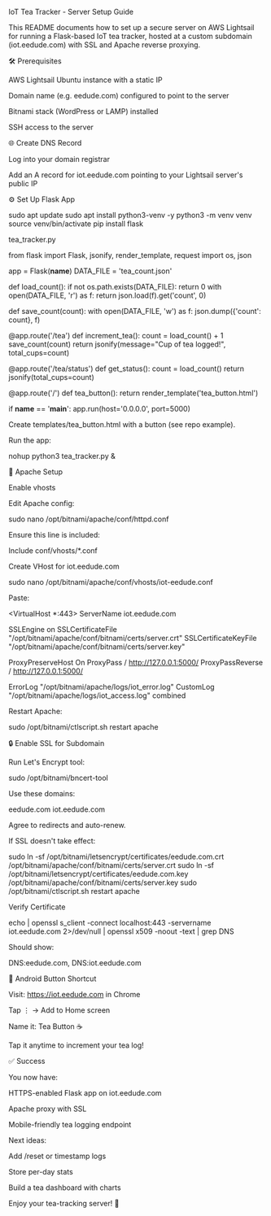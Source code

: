 IoT Tea Tracker - Server Setup Guide

This README documents how to set up a secure server on AWS Lightsail for running a Flask-based IoT tea tracker, hosted at a custom subdomain (iot.eedude.com) with SSL and Apache reverse proxying.

🛠 Prerequisites

AWS Lightsail Ubuntu instance with a static IP

Domain name (e.g. eedude.com) configured to point to the server

Bitnami stack (WordPress or LAMP) installed

SSH access to the server

🌐 Create DNS Record

Log into your domain registrar

Add an A record for iot.eedude.com pointing to your Lightsail server's public IP

⚙️ Set Up Flask App

sudo apt update
sudo apt install python3-venv -y
python3 -m venv venv
source venv/bin/activate
pip install flask

tea_tracker.py

from flask import Flask, jsonify, render_template, request
import os, json

app = Flask(__name__)
DATA_FILE = 'tea_count.json'

def load_count():
    if not os.path.exists(DATA_FILE):
        return 0
    with open(DATA_FILE, 'r') as f:
        return json.load(f).get('count', 0)

def save_count(count):
    with open(DATA_FILE, 'w') as f:
        json.dump({'count': count}, f)

@app.route('/tea')
def increment_tea():
    count = load_count() + 1
    save_count(count)
    return jsonify(message="Cup of tea logged!", total_cups=count)

@app.route('/tea/status')
def get_status():
    count = load_count()
    return jsonify(total_cups=count)

@app.route('/')
def tea_button():
    return render_template('tea_button.html')

if __name__ == '__main__':
    app.run(host='0.0.0.0', port=5000)

Create templates/tea_button.html with a button (see repo example).

Run the app:

nohup python3 tea_tracker.py &

🔁 Apache Setup

Enable vhosts

Edit Apache config:

sudo nano /opt/bitnami/apache/conf/httpd.conf

Ensure this line is included:

Include conf/vhosts/*.conf

Create VHost for iot.eedude.com

sudo nano /opt/bitnami/apache/conf/vhosts/iot-eedude.conf

Paste:

<VirtualHost *:443>
  ServerName iot.eedude.com

  SSLEngine on
  SSLCertificateFile "/opt/bitnami/apache/conf/bitnami/certs/server.crt"
  SSLCertificateKeyFile "/opt/bitnami/apache/conf/bitnami/certs/server.key"

  ProxyPreserveHost On
  ProxyPass / http://127.0.0.1:5000/
  ProxyPassReverse / http://127.0.0.1:5000/

  ErrorLog "/opt/bitnami/apache/logs/iot_error.log"
  CustomLog "/opt/bitnami/apache/logs/iot_access.log" combined
</VirtualHost>

Restart Apache:

sudo /opt/bitnami/ctlscript.sh restart apache

🔒 Enable SSL for Subdomain

Run Let's Encrypt tool:

sudo /opt/bitnami/bncert-tool

Use these domains:

eedude.com iot.eedude.com

Agree to redirects and auto-renew.

If SSL doesn't take effect:

sudo ln -sf /opt/bitnami/letsencrypt/certificates/eedude.com.crt /opt/bitnami/apache/conf/bitnami/certs/server.crt
sudo ln -sf /opt/bitnami/letsencrypt/certificates/eedude.com.key /opt/bitnami/apache/conf/bitnami/certs/server.key
sudo /opt/bitnami/ctlscript.sh restart apache

Verify Certificate

echo | openssl s_client -connect localhost:443 -servername iot.eedude.com 2>/dev/null | openssl x509 -noout -text | grep DNS

Should show:

DNS:eedude.com, DNS:iot.eedude.com

📱 Android Button Shortcut

Visit: https://iot.eedude.com in Chrome

Tap ⋮ → Add to Home screen

Name it: Tea Button ☕

Tap it anytime to increment your tea log!

✅ Success

You now have:

HTTPS-enabled Flask app on iot.eedude.com

Apache proxy with SSL

Mobile-friendly tea logging endpoint

Next ideas:

Add /reset or timestamp logs

Store per-day stats

Build a tea dashboard with charts

Enjoy your tea-tracking server! 🍵
